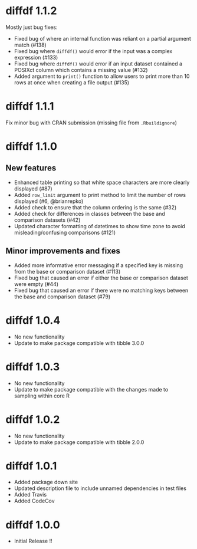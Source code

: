 

# diffdf 1.1.2

Mostly just bug fixes:
- Fixed bug of where an internal function was reliant on a partial argument match (#138)
- Fixed bug where `diffdf()` would error if the input was a complex expression (#133)
- Fixed bug where `diffdf()` would error if an input dataset contained a POSIXct column which contains a missing value (#132)
- Added argument to `print()` function to allow users to print more than 10 rows at once when creating a file output (#135)


# diffdf 1.1.1

Fix minor bug with CRAN submission (missing file from `.Rbuildignore`)


# diffdf 1.1.0

## New features

- Enhanced table printing so that white space characters are more clearly displayed (#87)
- Added `row_limit` argument to print method to limit the number of rows displayed (#6, @brianrepko)
- Added check to ensure that the column ordering is the same (#32)
- Added check for differences in classes between the base and comparison datasets (#42)
- Updated character formatting of datetimes to show time zone to avoid misleading/confusing comparisons (#121)

## Minor improvements and fixes

- Added more informative error messaging if a specified key is missing from the base or comparison dataset (#113)
- Fixed bug that caused an error if either the base or comparison dataset were empty (#44)
- Fixed bug that caused an error if there were no matching keys between the base and comparison dataset (#79)


# diffdf 1.0.4

- No new functionality
- Update to make package compatible with tibble 3.0.0

# diffdf 1.0.3

- No new functionality
- Update to make package compatible with the changes made to sampling within core R

# diffdf 1.0.2

- No new functionality
- Update to make package compatible with tibble 2.0.0

# diffdf 1.0.1

- Added package down site  
- Updated description file to include unnamed dependencies in test files
- Added Travis 
- Added CodeCov

# diffdf 1.0.0 

- Initial Release !!
